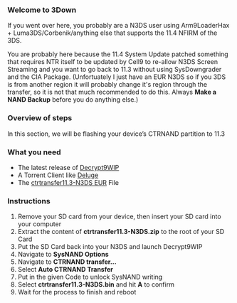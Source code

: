 ### Welcome to 3Down

If you went over here, you probably are a N3DS user using Arm9LoaderHax + Luma3DS/Corbenik/anything else that supports the 11.4 NFIRM of the 3DS.

You are probably here because the 11.4 System Update patched something that requires NTR itself to be updated by Cell9 to re-allow N3DS Screen Streaming and you want to go back to 11.3 without using SysDowngrader and the CIA Package.
(Unfortuately I just have an EUR N3DS so if you 3DS is from another region it will probably change it's region through the transfer, so it is not that much recommended to do this. Always **Make a NAND Backup** before you do anything else.)

### Overview of steps

In this section, we will be flashing your device’s CTRNAND partition to 11.3

### What you need

- The latest release of [Decrypt9WIP](https://github.com/d0k3/Decrypt9WIP/releases/latest)
- A Torrent Client like [Deluge](http://dev.deluge-torrent.org/wiki/Download)
- The [ctrtransfer11.3-N3DS EUR](magnet:?xt=urn:btih:A3496F503B1759119BBDBAB23827F15264B101F2&dn=ctrtransfer11.3-N3DS.rar&tr=udp%3a%2f%2ftracker.openbittorrent.com%3a80%2fannounce&tr=udp%3a%2f%2ftracker.opentrackr.org%3a1337%2fannounce) File

### Instructions

1. Remove your SD card from your device, then insert your SD card into your computer
2. Extract the content of **ctrtransfer11.3-N3DS.zip** to the root of your SD Card
3. Put the SD Card back into your N3DS and launch Decrypt9WIP
4. Navigate to **SysNAND Options**
5. Navigate to **CTRNAND transfer...**
6. Select **Auto CTRNAND Transfer**
7. Put in the given Code to unlock SysNAND writing
8. Select **ctrtransfer11.3-N3DS.bin** and hit **A** to confirm
9. Wait for the process to finish and reboot

